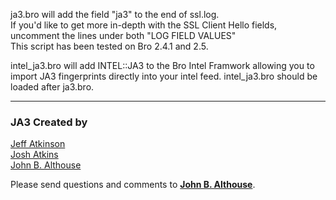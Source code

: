 ja3.bro will add the field "ja3" to the end of ssl.log.  
If you'd like to get more in-depth with the SSL Client Hello fields, uncomment the lines under both "LOG FIELD VALUES"  
This script has been tested on Bro 2.4.1 and 2.5.

intel_ja3.bro will add INTEL::JA3 to the Bro Intel Framwork allowing you to import JA3 fingerprints directly into your intel feed.
intel_ja3.bro should be loaded after ja3.bro.

___  
### JA3 Created by

[Jeff Atkinson](jatkinson@salesforce.com)  
[Josh Atkins](joshua.atkins@salesforce.com)  
[John B. Althouse](jalthouse@salesforce.com)

Please send questions and comments to **[John B. Althouse](jalthouse@salesforce.com)**.
